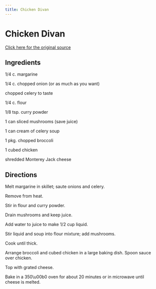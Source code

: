 ```yaml
---
title: Chicken Divan
---
```


<head>
<meta charset="UTF-8">
</head>
<h1>Chicken Divan</h1>
<a href="http://www.cookbooks.com/Recipe-Details.aspx?id=425137/">Click here for the original source</a>
<h2>Ingredients</h2>
<p></p>
<p>1/4 c. margarine</p>
<p> </p>
<p>1/4 c. chopped onion (or as much as you want)</p>
<p> </p>
<p>chopped celery to taste</p>
<p> </p>
<p>1/4 c. flour</p>
<p> </p>
<p>1/8 tsp. curry powder</p>
<p> </p>
<p>1 can sliced mushrooms (save juice)</p>
<p> </p>
<p>1 can cream of celery soup</p>
<p> </p>
<p>1 pkg. chopped broccoli</p>
<p> </p>
<p>1 cubed chicken</p>
<p> </p>
<p>shredded Monterey Jack cheese</p>
<p></p>
<h2>Directions</h2>

<p></p>
<p>Melt margarine in skillet; saute onions and celery.</p>
<p> </p>
<p>Remove from heat.</p>
<p> </p>
<p>Stir in flour and curry powder.</p>
<p> </p>
<p>Drain mushrooms and keep juice.</p>
<p> </p>
<p>Add water to juice to make 1/2 cup liquid.</p>
<p> </p>
<p>Stir liquid and soup into flour mixture; add mushrooms.</p>
<p> </p>
<p>Cook until thick.</p>
<p> </p>
<p>Arrange broccoli and cubed chicken in a large baking dish. Spoon sauce over chicken.</p>
<p> </p>
<p>Top with grated cheese.</p>
<p> </p>
<p>Bake in a 350\u00b0 oven for about 20 minutes or in microwave until cheese is melted.</p>
<p></p>
